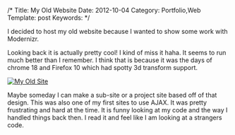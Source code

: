 /*
Title: My Old Website
Date: 2012-10-04
Category: Portfolio,Web
Template: post
Keywords:
*/

I decided to host my old website because I wanted to show some work with
Modernizr.

Looking back it is actually pretty cool! I kind of miss it haha. It
seems to run much better than I remember. I think that is because it was
the days of chrome 18 and Firefox 10 which had spotty 3d transform
support.

[![My Old Site](http://ohdoylerules.com/wp-content/uploads/2012/10/Screen-Shot-2012-10-04-at-11.26.23-AM-e134936451049011.png "My Old Site")](http://ohdoylerules.com/test/old/)

Maybe someday I can make a sub-site or a project site based off of that
design. This was also one of my first sites to use AJAX. It was pretty
frustrating and hard at the time. It is funny looking at my code and the
way I handled things back then. I read it and feel like I am looking at
a strangers code.
